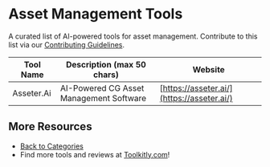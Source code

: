 # Asset Management Tools

A curated list of AI-powered tools for asset management. Contribute to this list via our [Contributing Guidelines](../CONTRIBUTING.md).

| Tool Name | Description (max 50 chars) | Website |
|-----------|----------------------------|---------|
| Asseter.Ai | AI-Powered CG Asset Management Software | [https://asseter.ai/](https://asseter.ai/) |

## More Resources
- [Back to Categories](../README.md)
- Find more tools and reviews at [Toolkitly.com](https://toolkitly.com)!
